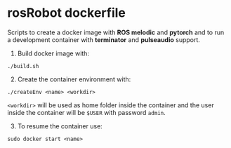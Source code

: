 # rosRobot dockerfile

Scripts to create a docker image with **ROS melodic** and **pytorch** and to run a development container with **terminator** and **pulseaudio** support.

1) Build docker image with:

`./build.sh`

2) Create the container environment with:

`./createEnv <name> <workdir>` 

`<workdir>` will be used as home folder inside the container and the user inside the container will be `$USER` with password `admin`.

3) To resume the container use:

`sudo docker start <name>`